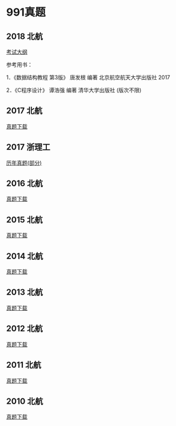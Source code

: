 # 991真题
## 2018 北航  
[考试大纲](http://oyn5krtob.bkt.clouddn.com/991%E6%95%B0%E6%8D%AE%E7%BB%93%E6%9E%84%E4%B8%8EC%E8%AF%AD%E8%A8%80%E7%A8%8B%E5%BA%8F%E8%AE%BE%E8%AE%A1%E8%80%83%E8%AF%95%E5%A4%A7%E7%BA%B2%282018%E7%89%88%29.pdf)


参考用书：

1．《数据结构教程 第3版》 唐发根 编著 北京航空航天大学出版社 2017

2．《C程序设计》 谭浩强 编著 清华大学出版社 (版次不限)

## 2017 北航
[真题下载](http://oyn5krtob.bkt.clouddn.com/2017%E5%8C%97%E8%88%AA991%E7%9C%9F%E9%A2%98.zip)

## 2017 浙理工
[历年真题(部分)](http://oytsmmq5b.bkt.clouddn.com/%E6%B5%99%E7%90%86%E5%B7%A5991%E7%9C%9F%E9%A2%98.zip)

## 2016 北航
[真题下载](http://oyn5krtob.bkt.clouddn.com/2016%E5%8C%97%E8%88%AA991%E7%9C%9F%E9%A2%98.zip)

## 2015 北航
[真题下载](http://oyn5krtob.bkt.clouddn.com/2015%E5%8C%97%E8%88%AA991%E7%9C%9F%E9%A2%98.zip)

## 2014 北航

[真题下载](http://oyn5krtob.bkt.clouddn.com/2014%E5%8C%97%E8%88%AA991%E7%9C%9F%E9%A2%98.zip)

## 2013 北航

[真题下载](http://oyn5krtob.bkt.clouddn.com/2013%E5%8C%97%E8%88%AA991%E7%9C%9F%E9%A2%98.zip)

## 2012 北航

[真题下载](http://oyn5krtob.bkt.clouddn.com/2012%E5%8C%97%E8%88%AA991%E7%9C%9F%E9%A2%98.zip)

## 2011 北航
[真题下载](http://oyn5krtob.bkt.clouddn.com/2011%E5%8C%97%E8%88%AA991%E7%9C%9F%E9%A2%98.zip)

## 2010 北航
[真题下载](http://oyn5krtob.bkt.clouddn.com/2010%E5%8C%97%E8%88%AA991%E7%9C%9F%E9%A2%98.zip)
